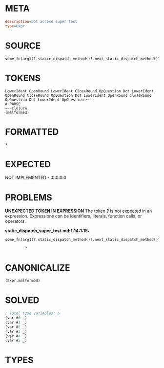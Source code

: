 # META
~~~ini
description=Dot access super test
type=expr
~~~
# SOURCE
~~~roc
some_fn(arg1)?.static_dispatch_method()?.next_static_dispatch_method()?.record_field?
~~~
# TOKENS
~~~text
LowerIdent OpenRound LowerIdent CloseRound OpQuestion Dot LowerIdent OpenRound CloseRound OpQuestion Dot LowerIdent OpenRound CloseRound OpQuestion Dot LowerIdent OpQuestion ~~~
# PARSE
~~~clojure
(malformed)
~~~
# FORMATTED
~~~roc
?
~~~
# EXPECTED
NOT IMPLEMENTED - :0:0:0:0
# PROBLEMS
**UNEXPECTED TOKEN IN EXPRESSION**
The token **?** is not expected in an expression.
Expressions can be identifiers, literals, function calls, or operators.

**static_dispatch_super_test.md:1:14:1:15:**
```roc
some_fn(arg1)?.static_dispatch_method()?.next_static_dispatch_method()?.record_field?
```
             ^


# CANONICALIZE
~~~clojure
(Expr.malformed)
~~~
# SOLVED
~~~clojure
; Total type variables: 6
(var #0 _)
(var #1 _)
(var #2 _)
(var #3 _)
(var #4 _)
(var #5 _)
~~~
# TYPES
~~~roc
~~~

